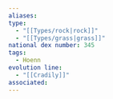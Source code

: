 ```yaml
---
aliases: 
type:
  - "[[Types/rock|rock]]"
  - "[[Types/grass|grass]]"
national dex number: 345
tags:
  - Hoenn
evolution line:
  - "[[Cradily]]"
associated:
---
```

